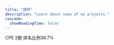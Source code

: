 ```yaml
---
title: "證照"
description: "Learn about some of my projects."
cascade:
  showReadingTime: false
---
```

CPE 2題 排名比例38.7%